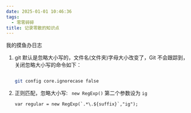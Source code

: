 ```yaml
---
date: 2025-01-01 10:46:36
tags:
  - 零零碎碎
title: 记录零散的知识点
---
```


我的摸鱼办日志

1. git 默认是忽略大小写的，文件名(文件夹)字母大小改变了，Git 不会跟踪到，关闭忽略大小写的命令如下：


   ```bash

   git config core.ignorecase false

   ```

2. 正则匹配，忽略大小写: ` new RegExp()` 第二个参数设为 `ig`

    ```
    var regular = new RegExp(`.*\.${suffix}`,"ig");
    ```

